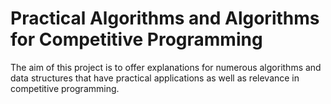 # Practical Algorithms and Algorithms for Competitive Programming

The aim of this project is to offer explanations for numerous algorithms and data structures that have practical applications as well as relevance in competitive programming.
